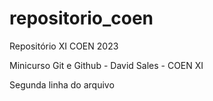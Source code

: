 # repositorio_coen
Repositório XI COEN 2023

Minicurso Git e Github - David Sales - COEN XI 

Segunda linha do arquivo 
